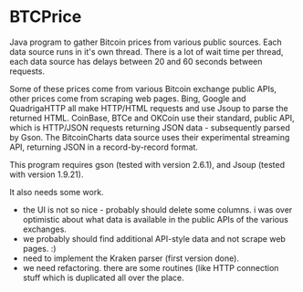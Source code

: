 # BTCPrice
Java program to gather Bitcoin prices from various public sources.  Each data source runs in it's own thread.  There is a lot of wait time per thread, each data source has delays between 20 and 60 seconds between requests.

Some of these prices come from various Bitcoin exchange public APIs, other prices come from scraping web pages.  Bing, Google and QuadrigaHTTP all make HTTP/HTML requests and use Jsoup to parse the returned HTML.  CoinBase, BTCe and OKCoin use their standard, public API, which is HTTP/JSON requests returning JSON data - subsequently parsed by Gson.  The BitcoinCharts data source uses their experimental streaming API, returning JSON in a record-by-record format.

This program requires gson (tested with version 2.6.1), and Jsoup (tested with version 1.9.21).

It also needs some work.  
* the UI is not so nice - probably should delete some columns.  i was over optimistic about what data is available in the public APIs of the various exchanges.
* we probably should find additional API-style data and not scrape web pages.  :)
* need to implement the Kraken parser (first version done).
* we need refactoring.  there are some routines (like HTTP connection stuff which is duplicated all over the place.
